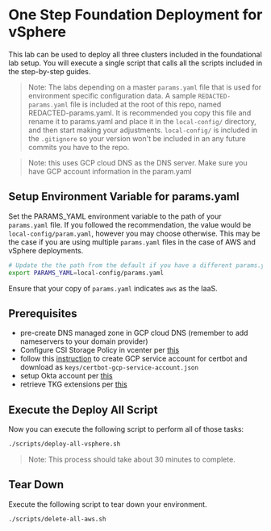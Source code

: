 # One Step Foundation Deployment for vSphere

This lab can be used to deploy all three clusters included in the foundational lab setup.  You will execute a single script that calls all the scripts included in the step-by-step guides.  

>Note: The labs depending on a master `params.yaml` file that is used for environment specific configuration data.  A sample `REDACTED-params.yaml` file is included at the root of this repo, named REDACTED-params.yaml.  It is recommended you copy this file and rename it to params.yaml and place it in the `local-config/` directory, and then start making your adjustments.  `local-config/` is included in the `.gitignore` so your version won't be included in an any future commits you have to the repo.

>Note: this uses GCP cloud DNS as the DNS server. Make sure you have GCP account information in the param.yaml

## Setup Environment Variable for params.yaml

Set the PARAMS_YAML environment variable to the path of your `params.yaml` file.  If you followed the recommendation, the value would be `local-config/param.yaml`, however you may choose otherwise.  This may be the case if you are using multiple `params.yaml` files in the case of AWS and vSphere deployments.

```bash
# Update the the path from the default if you have a different params.yaml file name or location.
export PARAMS_YAML=local-config/params.yaml
```

Ensure that your copy of `params.yaml` indicates `aws` as the IaaS.

## Prerequisites
* pre-create DNS managed zone in GCP cloud DNS (remember to add nameservers to your domain provider)  
* Configure CSI Storage Policy in vcenter per [this](../mgmt-cluster/01_install_tkg_mgmt.md) 
* follow this [instruction](https://certbot-dns-google.readthedocs.io/en/stable/) to create GCP service account for certbot and download as `keys/certbot-gcp-service-account.json`
* setup Okta account per [this](../mgmt-cluster/04_okta_mgmt.md)
* retrieve TKG extensions per [this](../mgmt-cluster/05_extensions_mgmt.md)

## Execute the Deploy All Script

Now you can execute the following script to perform all of those tasks:

```bash
./scripts/deploy-all-vsphere.sh
```

>Note: This process should take about 30 minutes to complete.

## Tear Down

Execute the following script to tear down your environment.

```bash
./scripts/delete-all-aws.sh
```
